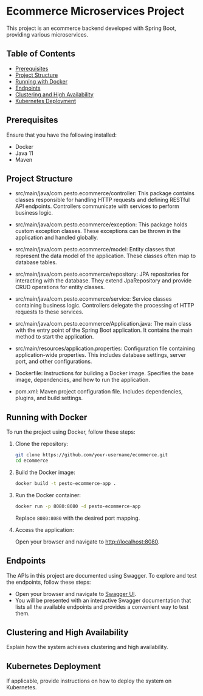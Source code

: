 # Ecommerce Microservices Project

This project is an ecommerce backend developed with Spring Boot, providing various microservices.

## Table of Contents

- [Prerequisites](#prerequisites)
- [Project Structure](#project-structure)
- [Running with Docker](#running-with-docker)
- [Endpoints](#endpoints)
- [Clustering and High Availability](#clustering-and-high-availability)
- [Kubernetes Deployment](#kubernetes-deployment)

## Prerequisites

Ensure that you have the following installed:

- Docker
- Java 11
- Maven

## Project Structure

- src/main/java/com.pesto.ecommerce/controller: This package contains classes responsible for handling HTTP requests and defining RESTful API endpoints. Controllers communicate with services to perform business logic.

- src/main/java/com.pesto.ecommerce/exception: This package holds custom exception classes. These exceptions can be thrown in the application and handled globally.

- src/main/java/com.pesto.ecommerce/model: Entity classes that represent the data model of the application. These classes often map to database tables.

- src/main/java/com.pesto.ecommerce/repository: JPA repositories for interacting with the database. They extend JpaRepository and provide CRUD operations for entity classes.

- src/main/java/com.pesto.ecommerce/service: Service classes containing business logic. Controllers delegate the processing of HTTP requests to these services.

- src/main/java/com.pesto.ecommerce/Application.java: The main class with the entry point of the Spring Boot application. It contains the main method to start the application.

- src/main/resources/application.properties: Configuration file containing application-wide properties. This includes database settings, server port, and other configurations.

- Dockerfile: Instructions for building a Docker image. Specifies the base image, dependencies, and how to run the application.

- pom.xml: Maven project configuration file. Includes dependencies, plugins, and build settings.

## Running with Docker

To run the project using Docker, follow these steps:

1. Clone the repository:

    ```bash
    git clone https://github.com/your-username/ecommerce.git
    cd ecommerce
    ```

2. Build the Docker image:

    ```bash
    docker build -t pesto-ecommerce-app .
    ```

3. Run the Docker container:

    ```bash
    docker run -p 8080:8080 -d pesto-ecommerce-app
    ```

   Replace `8080:8080` with the desired port mapping.

4. Access the application:

   Open your browser and navigate to [http://localhost:8080](http://localhost:8080).

## Endpoints

The APIs in this project are documented using Swagger. To explore and test the endpoints, follow these steps:

- Open your browser and navigate to [Swagger UI](http://localhost:8080/swagger-ui.html).
- You will be presented with an interactive Swagger documentation that lists all the available endpoints and provides a convenient way to test them.

## Clustering and High Availability

Explain how the system achieves clustering and high availability.

## Kubernetes Deployment

If applicable, provide instructions on how to deploy the system on Kubernetes.

